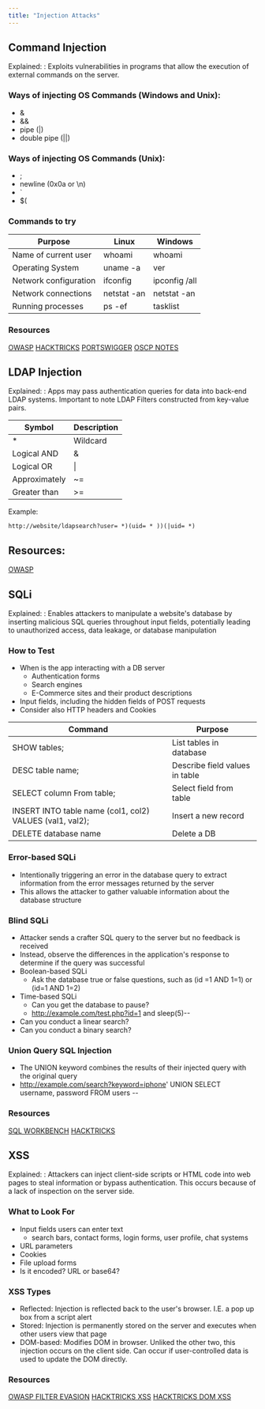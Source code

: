 ```yaml
---
title: "Injection Attacks"
---
```


## Command Injection 

Explained:
: Exploits vulnerabilities in programs that allow the execution of external commands on the server.

### Ways of injecting OS Commands (Windows and Unix):
- &
- &&
- pipe (|)
- double pipe (||)

### Ways of injecting OS Commands (Unix):
- ;
- newline (0x0a or \n)
- `
- $(


### Commands to try

| Purpose               | Linux                 | Windows        |
|-----------------------|-----------------------|----------------|
| Name of current user  | whoami                | whoami         |
| Operating System      | uname -a              | ver            |
| Network configuration | ifconfig              | ipconfig /all  |
| Network connections   | netstat -an           | netstat -an    |
| Running processes     | ps -ef                | tasklist       |


### Resources
[OWASP](https://owasp.org/www-community/attacks/Command_Injection)
[HACKTRICKS](https://book.hacktricks.xyz/pentesting-web/command-injection)
[PORTSWIGGER](https://portswigger.net/web-security/os-command-injection)
[OSCP NOTES](https://gabb4r.gitbook.io/oscp-notes/cheatsheet/command-injection-cheatsheet)


## LDAP Injection

Explained:
: Apps may pass authentication queries for data into back-end LDAP systems. Important to note LDAP Filters constructed from key-value pairs. 


| Symbol | Description |
| ---- | ---- |
| * | Wildcard |
| Logical AND | & |
| Logical OR | \| |
| Approximately  | ~= |
| Greater than | >= |

Example:
```
http://website/ldapsearch?user= *)(uid= * ))(|uid= *)
```

## Resources:
[OWASP](https://cheatsheetseries.owasp.org/cheatsheets/LDAP_Injection_Prevention_Cheat_Sheet.html)

## SQLi
Explained:
: Enables attackers to manipulate a website's database by inserting malicious SQL queries throughout input fields, potentially leading to unauthorized access, data leakage, or database manipulation

### How to Test
- When is the app interacting with a DB server
	- Authentication forms
	- Search engines
	- E-Commerce sites and their product descriptions
- Input fields, including the hidden fields of POST requests
- Consider also HTTP headers and Cookies

| Command | Purpose |
| ---- | ---- |
| SHOW tables; | List tables in database |
| DESC table name; | Describe field values in table |
| SELECT column From table; | Select field from table |
| INSERT INTO table name (col1, col2) VALUES (val1, val2); | Insert a new record |
| DELETE database name | Delete a DB |

### Error-based SQLi
- Intentionally triggering an error in the database query to extract information from the error messages returned by the server
- This allows the attacker to gather valuable information about the database structure
### Blind SQLi
- Attacker sends a crafter SQL query to the server but no feedback is received
- Instead, observe the differences in the application's response to determine if the query was successful
- Boolean-based SQLi
	- Ask the database true or false questions, such as (id =1 AND 1=1) or (id=1 AND 1=2)
- Time-based SQLi
	- Can you get the database to pause?
	- http://example.com/test.php?id=1 and sleep(5)-- 
- Can you conduct a linear search?
- Can you conduct a binary search?

### Union Query SQL Injection
- The UNION keyword combines the results of their injected query with the original query
- http://example.com/search?keyword=iphone' UNION SELECT username, password FROM users --

### Resources
[SQL WORKBENCH](www.sql-workbench.net/dbms_comparison.html)
[HACKTRICKS](https://book.hacktricks.xyz/pentesting-web/sql-injection)

## XSS

Explained:
: Attackers can inject client-side scripts or HTML code into web pages to steal information or bypass authentication. This occurs because of a lack of inspection on the server side. 

### What to Look For
- Input fields users can enter text
	- search bars, contact forms, login forms, user profile, chat systems
- URL parameters
- Cookies
- File upload forms
- Is it encoded? URL or base64?
### XSS Types
- Reflected: Injection is reflected back to the user's browser. I.E. a pop up box from a script alert
- Stored: Injection is permanently stored on the server and executes when other users view that page
- DOM-based: Modifies DOM in browser. Unliked the other two, this injection occurs on the client side. Can occur if user-controlled data is used to update the DOM directly.

### Resources
[OWASP FILTER EVASION](https://owasp.org/www-community/xss-filtter-evasion-cheatsheet)
[HACKTRICKS XSS](https://book.hacktricks.xyz/pentesting-web/xss-cross-site-scripting)
[HACKTRICKS DOM XSS](https://book.hacktricks.xyz/pentesting-web/xss-cross-site-scripting/dom-xss)

